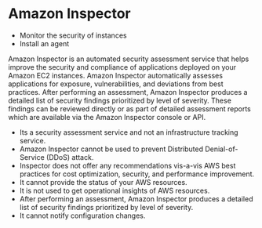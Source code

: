 # Amazon Inspector

- Monitor the security of instances
- Install an agent

Amazon Inspector is an automated security assessment service that helps improve the security and compliance of applications deployed on your Amazon EC2 instances. Amazon Inspector automatically assesses applications for exposure, vulnerabilities, and deviations from best practices. After performing an assessment, Amazon Inspector produces a detailed list of security findings prioritized by level of severity. These findings can be reviewed directly or as part of detailed assessment reports which are available via the Amazon Inspector console or API.

- Its a security assessment service and not an infrastructure tracking service.
- Amazon Inspector cannot be used to prevent Distributed Denial-of-Service (DDoS) attack.
- Inspector does not offer any recommendations vis-a-vis AWS best practices for cost optimization, security, and performance improvement.
- It cannot provide the status of your AWS resources.
- It is not used to get operational insights of AWS resources.
- After performing an assessment, Amazon Inspector produces a detailed list of security findings prioritized by level of severity.
- It cannot notify configuration changes.
